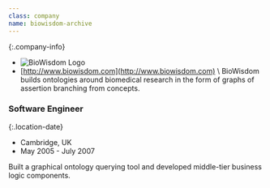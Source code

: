 ```yaml
---
class: company
name: biowisdom-archive
---
```


{:.company-info}
- ![BioWisdom Logo](images/biowisdom.png)
- [http://www.biowisdom.com](http://www.biowisdom.com) \\
BioWisdom builds ontologies around biomedical research in the form of graphs of assertion branching from concepts.

### Software Engineer

{:.location-date}
- Cambridge, UK
- May 2005 - July 2007

Built a graphical ontology querying tool and developed middle-tier business logic components.
